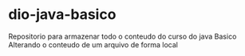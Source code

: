 # dio-java-basico
Repositorio para armazenar todo o conteudo do curso do java Basico
Alterando o conteudo de um arquivo de forma local